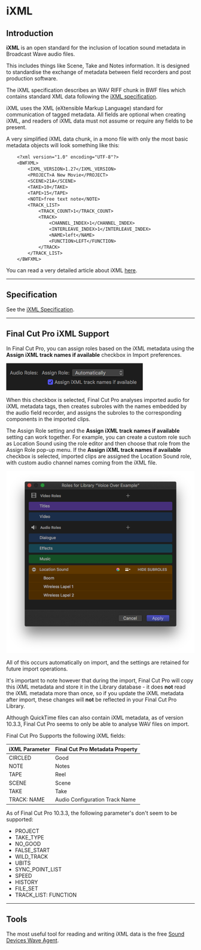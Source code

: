 # iXML

## Introduction

**iXML** is an open standard for the inclusion of location sound metadata in Broadcast Wave audio files.

This includes things like Scene, Take and Notes information. It is designed to standardise the exchange of metadata between field recorders and post production software.

The iXML specification describes an WAV RIFF chunk in BWF files which contains standard XML data following the [iXML specification](http://www.ixml.info).

iXML uses the XML (eXtensible Markup Language) standard for communication of tagged metadata. All fields are optional when creating iXML, and readers of iXML data must not assume or require any fields to be present.

A very simplified iXML data chunk, in a mono file with only the most basic metadata objects will look something like this:

```
	<?xml version="1.0" encoding="UTF-8"?>
	<BWFXML>
		<IXML_VERSION>1.27</IXML_VERSION>
		<PROJECT>A New Movie</PROJECT>
		<SCENE>21A</SCENE>
		<TAKE>10</TAKE>
		<TAPE>15</TAPE>
		<NOTE>free text note</NOTE>
		<TRACK_LIST>
			<TRACK_COUNT>1</TRACK_COUNT>
			<TRACK>
				<CHANNEL_INDEX>1</CHANNEL_INDEX>
				<INTERLEAVE_INDEX>1</INTERLEAVE_INDEX>
				<NAME>left</NAME>
				<FUNCTION>LEFT</FUNCTION>
			</TRACK>
		</TRACK_LIST>
	</BWFXML>
```

You can read a very detailed article about iXML [here](http://www.gallery.co.uk/ixml/iXML-LineUp.pdf).

---

## Specification

See the [iXML Specification](http://www.ixml.info).

---

## Final Cut Pro iXML Support

In Final Cut Pro, you can assign roles based on the iXML metadata using the **Assign iXML track names if available** checkbox in Import preferences.

![Audio Roles](/static/audio-roles.png)

When this checkbox is selected, Final Cut Pro analyses imported audio for iXML metadata tags, then creates subroles with the names embedded by the audio field recorder, and assigns the subroles to the corresponding components in the imported clips.

The Assign Role setting and the **Assign iXML track names if available** setting can work together. For example, you can create a custom role such as Location Sound using the role editor and then choose that role from the Assign Role pop-up menu. If the **Assign iXML track names if available** checkbox is selected, imported clips are assigned the Location Sound role, with custom audio channel names coming from the iXML file.

![Audio Roles](/static/roles.png)

All of this occurs automatically on import, and the settings are retained for future import operations.

It's important to note however that during the import, Final Cut Pro will copy this iXML metadata and store it in the Library database - it does **not** read the iXML metadata more than once, so if you update the iXML metadata after import, these changes will **not** be reflected in your Final Cut Pro Library.

Although QuickTime files can also contain iXML metadata, as of version 10.3.3, Final Cut Pro seems to only be able to analyse WAV files on import.

Final Cut Pro Supports the following iXML fields:

| iXML Parameter | Final Cut Pro Metadata Property |
|----------------|---------------------------------|
| CIRCLED        | Good                            |
| NOTE           | Notes                           |
| TAPE           | Reel                            |
| SCENE          | Scene                           |
| TAKE           | Take                            |
| TRACK: NAME    | Audio Configuration Track Name  |

As of Final Cut Pro 10.3.3, the following parameter's don't seem to be supported:

* PROJECT
* TAKE_TYPE
* NO_GOOD
* FALSE_START
* WILD_TRACK
* UBITS
* SYNC_POINT_LIST
* SPEED
* HISTORY
* FILE_SET
* TRACK_LIST: FUNCTION

---

## Tools

The most useful tool for reading and writing iXML data is the free [Sound Devices Wave Agent](https://www.sounddevices.com/products/accessories/software/wave-agent).
